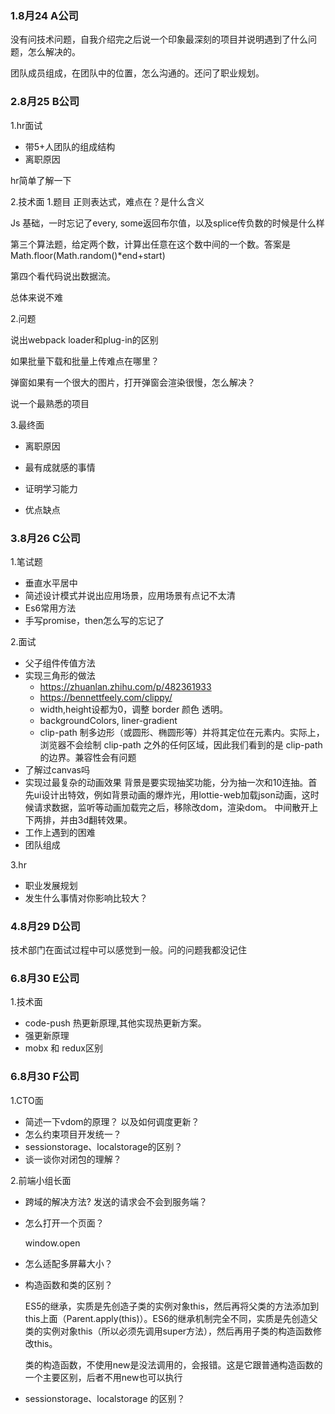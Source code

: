 ### 1.8月24 A公司

没有问技术问题，自我介绍完之后说一个印象最深刻的项目并说明遇到了什么问题，怎么解决的。

团队成员组成，在团队中的位置，怎么沟通的。还问了职业规划。

### 2.8月25 B公司
1.hr面试
- 带5+人团队的组成结构
- 离职原因

hr简单了解一下

2.技术面
1.题目
正则表达式，难点在？是什么含义

Js 基础，一时忘记了every, some返回布尔值，以及splice传负数的时候是什么样

第三个算法题，给定两个数，计算出任意在这个数中间的一个数。答案是Math.floor(Math.random()*end+start)

第四个看代码说出数据流。

总体来说不难

2.问题

说出webpack loader和plug-in的区别

如果批量下载和批量上传难点在哪里？

弹窗如果有一个很大的图片，打开弹窗会渲染很慢，怎么解决？

说一个最熟悉的项目

3.最终面
- 离职原因

- 最有成就感的事情

- 证明学习能力

- 优点缺点


### 3.8月26 C公司

1.笔试题
- 垂直水平居中
- 简述设计模式并说出应用场景，应用场景有点记不太清
- Es6常用方法
- 手写promise，then怎么写的忘记了

2.面试

- 父子组件传值方法
- 实现三角形的做法
  - https://zhuanlan.zhihu.com/p/482361933
  - https://bennettfeely.com/clippy/
  - width,height设都为0，调整 border 颜色 透明。
  - backgroundColors, liner-gradient
  - clip-path 制多边形（或圆形、椭圆形等）并将其定位在元素内。实际上，浏览器不会绘制 clip-path 之外的任何区域，因此我们看到的是 clip-path 的边界。兼容性会有问题
- 了解过canvas吗
- 实现过最复杂的动画效果
  背景是要实现抽奖功能，分为抽一次和10连抽。首先ui设计出特效，例如背景动画的爆炸光，用lottie-web加载json动画，这时候请求数据，监听等动画加载完之后，移除改dom，渲染dom。 中间散开上下两排，并由3d翻转效果。
- 工作上遇到的困难
- 团队组成

3.hr
- 职业发展规划
- 发生什么事情对你影响比较大？

### 4.8月29 D公司
技术部门在面试过程中可以感觉到一般。问的问题我都没记住

### 6.8月30 E公司
1.技术面
- code-push 热更新原理,其他实现热更新方案。
- 强更新原理
- mobx 和 redux区别

### 6.8月30 F公司
1.CTO面
- 简述一下vdom的原理？ 以及如何调度更新？
- 怎么约束项目开发统一？
- sessionstorage、localstorage的区别？
- 谈一谈你对闭包的理解？

2.前端小组长面
- 跨域的解决方法? 发送的请求会不会到服务端？
- 怎么打开一个页面？ 
  
  window.open 
  
  <Link />
- 怎么适配多屏幕大小？
- 构造函数和类的区别？

  ES5的继承，实质是先创造子类的实例对象this，然后再将父类的方法添加到this上面（Parent.apply(this)）。ES6的继承机制完全不同，实质是先创造父类的实例对象this（所以必须先调用super方法），然后再用子类的构造函数修改this。

  类的构造函数，不使用new是没法调用的，会报错。这是它跟普通构造函数的一个主要区别，后者不用new也可以执行
  
- sessionstorage、localstorage 的区别？


